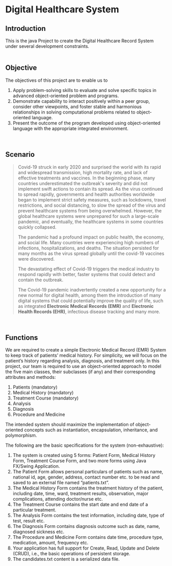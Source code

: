 # Digital Healthcare System

## Introduction
This is the java Project to create the Digital Healthcare Record System under several development constraints.
</br>
</br>

## Objective
The objectives of this project are to enable us to
1.	Apply problem-solving skills to evaluate and solve specific topics in advanced object-oriented problem and programs.
2.	Demonstrate capability to interact positively within a peer group, consider other viewpoints, and foster stable and harmonious relationships in solving computational problems related to object-oriented language.
3.	Present the outcome of the program developed using object-oriented language with the appropriate integrated environment.
</br>

## Scenario

> Covid-19 struck in early 2020 and surprised the world with its rapid and widespread transmission, high mortality rate, and lack of effective treatments and vaccines. In the beginning phase, many countries underestimated the outbreak's severity and did not implement swift actions to contain its spread. As the virus continued to spread rapidly, governments and health authorities worldwide began to implement strict safety measures, such as lockdowns, travel restrictions, and social distancing, to slow the spread of the virus and prevent healthcare systems from being overwhelmed. However, the global healthcare systems were unprepared for such a large-scale pandemic, and eventually, the healthcare systems in some countries quickly collapsed.
> 
> The pandemic had a profound impact on public health, the economy, and social life. Many countries were experiencing high numbers of infections, hospitalizations, and deaths. The situation persisted for many months as the virus spread globally until the covid-19 vaccines were discovered.
>
> The devastating effect of Covid-19 triggers the medical industry to respond rapidly with better, faster systems that could detect and contain the outbreak.
> 
> The Covid-19 pandemic inadvertently created a new opportunity for a new normal for digital health, among them the introduction of many digital systems that could potentially improve the quality of life, such as integrated **Electronic Medical Records (EMR)** and **Electronic Health Records (EHR)**, infectious disease tracking and many more.
</br>

## Functions

We are required to create a simple Electronic Medical Record (EMR) System to keep track of patients’ medical history. For simplicity, we will focus on the patient’s history regarding analysis, diagnosis, and treatment only. In this project, our team is required to use an object-oriented approach to model the five main classes, their subclasses (if any) and their corresponding attributes and methods:
1.	Patients (mandatory)
2.	Medical History (mandatory)
3.	Treatment Course (mandatory)
4.	Analysis
5.	Diagnosis
6.	Procedure and Medicine
     
The intended system should maximize the implementation of object-oriented concepts such as instantiation, encapsulation, inheritance, and polymorphism. 

The following are the basic specifications for the system (non-exhaustive):
1.	The system is created using 5 forms: Patient Form, Medical History Form, Treatment Course Form, and two more forms using Java FX/Swing Application.
2.	The Patient Form allows personal particulars of patients such as name, national id, age, gender, address, contact number etc. to be read and saved to an external file named “patients.txt”.
3.	The Medical History Form contains the treatment history of the patient, including date, time, ward, treatment results, observation, major complications, attending doctor/nurse etc.
4.	The Treatment Course contains the start date and end date of a particular treatment.
5.	The Analysis Form contains the test information, including date, type of test, result etc.
6.	The Diagnosis Form contains diagnosis outcome such as date, name, diagnosed sickness etc.
7.	The Procedure and Medicine Form contains date time, procedure type, medication, amount, frequency etc.
8.  Your application has full support for Create, Read, Update and Delete (CRUD), i.e., the basic
   operations of persistent storage. 
9.  The candidates.txt content is a serialized data file.
